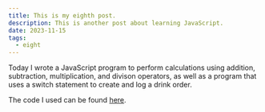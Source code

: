 ```yaml
---
title: This is my eighth post.
description: This is another post about learning JavaScript.
date: 2023-11-15
tags:
  - eight
---
```

Today I wrote a JavaScript program to perform calculations using addition, subtraction, multiplication, and divison operators, as well as a program that uses a switch statement to create and log a drink order.

The code I used can be found <a href="https://codepen.io/Joseph-Carter/pen/abXYYMx" target="_blank">here</a>.